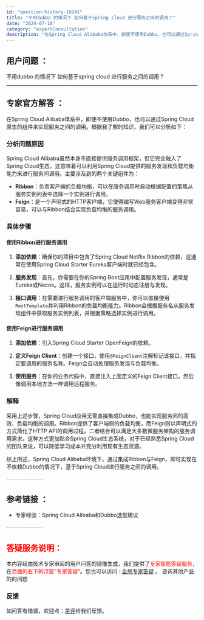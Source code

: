 ```yaml
---
id: "question-history-16241"
title: "不用dubbo 的情况下 如何基于spring cloud 进行服务之间的调用？"
date: "2024-07-18"
category: "expertConsultation"
description: "在Spring Cloud Alibaba体系中，即使不使用Dubbo，也可以通过Spring Cloud原生的组件来实现服务之间的调用。根据我了解的知识，我们可以分析如下：### 分析问题原因Spring Cloud Alibaba虽然本身不直接提供服务调用框架，但它完全融入了Spring Clo"
---
```


## 用户问题 ： 
 不用dubbo 的情况下 如何基于spring cloud 进行服务之间的调用？  

---------------
## 专家官方解答 ：

在Spring Cloud Alibaba体系中，即使不使用Dubbo，也可以通过Spring Cloud原生的组件来实现服务之间的调用。根据我了解的知识，我们可以分析如下：

### 分析问题原因
Spring Cloud Alibaba虽然本身不直接提供服务调用框架，但它完全融入了Spring Cloud生态，这意味着可以利用Spring Cloud提供的服务发现和负载均衡能力来进行服务间调用。主要涉及到的两个关键组件为：

- **Ribbon**：负责客户端的负载均衡，可以在服务调用时自动根据配置的策略从服务实例列表中选择一个实例进行调用。
- **Feign**：是一个声明式的HTTP客户端，它使得编写Web服务客户端变得非常容易，可以与Ribbon结合实现负载均衡的服务调用。

### 具体步骤
#### 使用Ribbon进行服务调用
1. **添加依赖**：确保你的项目中包含了Spring Cloud Netflix Ribbon的依赖，这通常在使用Spring Cloud Starter Eureka客户端时就已经包含。

2. **服务发现**：首先，你需要在你的Spring Boot应用中配置服务发现，通常是Eureka或Nacos。这样，服务实例可以在运行时动态注册与发现。

3. **接口调用**：在需要进行服务调用的客户端服务中，你可以直接使用`RestTemplate`并利用Ribbon的负载均衡能力。Ribbon会根据服务名从服务发现组件中获取服务实例列表，并根据策略选择实例进行调用。

#### 使用Feign进行服务调用
1. **添加依赖**：引入Spring Cloud Starter OpenFeign的依赖。

2. **定义Feign Client**：创建一个接口，使用`@FeignClient`注解标记该接口，并指定要调用的服务名称。Feign会自动处理服务发现与负载均衡。

3. **使用服务**：在你的业务代码中，直接注入上面定义的Feign Client接口，然后像调用本地方法一样调用远程服务。

### 解释
采用上述步骤，Spring Cloud应用无需直接集成Dubbo，也能实现服务间的高效、负载均衡的调用。Ribbon提供了客户端侧的负载均衡，而Feign则以声明式的方式简化了HTTP API的调用过程，二者结合可以满足大多数微服务架构的服务调用需求。这种方式更加贴合Spring Cloud生态系统，对于已经熟悉Spring Cloud的团队来说，可以降低学习成本并充分利用现有生态资源。

综上所述，Spring Cloud Alibaba环境下，通过集成Ribbon与Feign，即可实现在不依赖Dubbo的情况下，基于Spring Cloud进行服务之间的调用。


<font color="#949494">---------------</font> 


## 参考链接 ：

* 专家经验：Spring Cloud Alibaba和Dubbo选型建议 


 <font color="#949494">---------------</font> 
 


## <font color="#FF0000">答疑服务说明：</font> 

本内容经由技术专家审阅的用户问答的镜像生成，我们提供了<font color="#FF0000">专家智能答疑服务</font>，在<font color="#FF0000">页面的右下的浮窗”专家答疑“</font>。您也可以访问 : [全局专家答疑](https://answer.opensource.alibaba.com/docs/intro) 。 咨询其他产品的的问题

### 反馈
如问答有错漏，欢迎点：[差评](https://ai.nacos.io/user/feedbackByEnhancerGradePOJOID?enhancerGradePOJOId=16254)给我们反馈。
